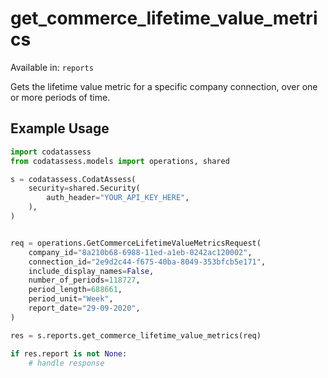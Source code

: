 # get_commerce_lifetime_value_metrics
Available in: `reports`

Gets the lifetime value metric for a specific company connection, over one or more periods of time.

## Example Usage
```python
import codatassess
from codatassess.models import operations, shared

s = codatassess.CodatAssess(
    security=shared.Security(
        auth_header="YOUR_API_KEY_HERE",
    ),
)


req = operations.GetCommerceLifetimeValueMetricsRequest(
    company_id="8a210b68-6988-11ed-a1eb-0242ac120002",
    connection_id="2e9d2c44-f675-40ba-8049-353bfcb5e171",
    include_display_names=False,
    number_of_periods=118727,
    period_length=688661,
    period_unit="Week",
    report_date="29-09-2020",
)

res = s.reports.get_commerce_lifetime_value_metrics(req)

if res.report is not None:
    # handle response
```